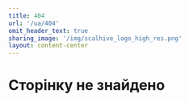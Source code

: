 ```yaml
---
title: 404
url: '/ua/404'
omit_header_text: true
sharing_image: '/img/scalhive_logo_high_res.png'
layout: content-center
---
```


# Сторінку не знайдено